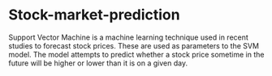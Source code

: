 # Stock-market-prediction

Support Vector Machine is a machine learning technique used in recent studies to forecast stock prices. 
These are used as parameters to the SVM model. The model attempts to predict whether a stock price sometime in the future will be higher or lower than it is on a given day.
